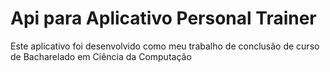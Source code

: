 # Api para Aplicativo Personal Trainer

Este aplicativo foi desenvolvido como meu trabalho de conclusão de curso de Bacharelado em Ciência da Computação
